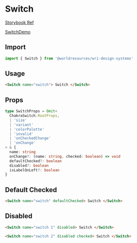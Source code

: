 # Switch

[Storybook Ref](https://wri.github.io/wri-design-systems/?path=/docs/controls-switch--docs)

[SwitchDemo](https://github.com/wri/wri-design-systems/blob/main/src/components/Switch/SwitchDemo.tsx)

## Import

```js
import { Switch } from '@worldresources/wri-design-systems'
```

## Usage

```html
<Switch name="switch"> Switch </Switch>
```

## Props

```ts
type SwitchProps = Omit<
  ChakraSwitch.RootProps,
  | 'size'
  | 'variant'
  | 'colorPalette'
  | 'invalid'
  | 'onCheckedChange'
  | 'onChange'
> & {
  name: string
  onChange?: (name: string, checked: boolean) => void
  defaultChecked?: boolean
  disabled?: boolean
  isLabelOnLeft?: boolean
}
```

## Default Checked

```html
<Switch name="switch" defaultChecked> Switch </Switch>
```

## Disabled

```html
<Switch name="switch 1" disabled> Switch </Switch>
```

```html
<Switch name="switch 2" disabled checked> Switch </Switch>
```
